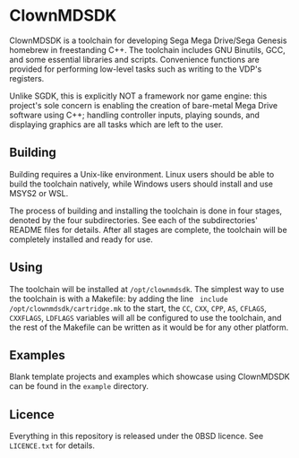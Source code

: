 # ClownMDSDK

ClownMDSDK is a toolchain for developing Sega Mega Drive/Sega Genesis homebrew
in freestanding C++. The toolchain includes GNU Binutils, GCC, and some
essential libraries and scripts. Convenience functions are provided for
performing low-level tasks such as writing to the VDP's registers.

Unlike SGDK, this is explicitly NOT a framework nor game engine: this project's
sole concern is enabling the creation of bare-metal Mega Drive software using
C++; handling controller inputs, playing sounds, and displaying graphics are all
tasks which are left to the user.


## Building

Building requires a Unix-like environment. Linux users should be able to build
the toolchain natively, while Windows users should install and use MSYS2 or
WSL.

The process of building and installing the toolchain is done in four stages,
denoted by the four subdirectories. See each of the subdirectories' README
files for details. After all stages are complete, the toolchain will be
completely installed and ready for use.


## Using

The toolchain will be installed at `/opt/clownmdsdk`. The simplest way to use
the toolchain is with a Makefile: by adding the line
` include /opt/clownmdsdk/cartridge.mk` to the start, the `CC`, `CXX`, `CPP`,
`AS`, `CFLAGS`, `CXXFLAGS`, `LDFLAGS` variables will all be configured to use
the toolchain, and the rest of the Makefile can be written as it would be for
any other platform.


## Examples

Blank template projects and examples which showcase using ClownMDSDK can be
found in the `example` directory.


## Licence

Everything in this repository is released under the 0BSD licence.
See `LICENCE.txt` for details.
